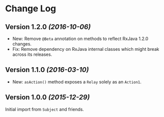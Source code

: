 Change Log
==========

Version 1.2.0 *(2016-10-06)*
----------------------------

 * New: Remove `@Beta` annotation on methods to reflect RxJava 1.2.0 changes.
 * Fix: Remove dependency on RxJava internal classes which might break across its releases.


Version 1.1.0 *(2016-03-10)*
----------------------------

 * New: `asAction()` method exposes a `Relay` solely as an `Action1`.


Version 1.0.0 *(2015-12-29)*
----------------------------

Initial import from `Subject` and friends.
